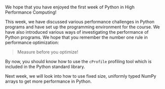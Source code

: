 <!--
SPDX-FileCopyrightText: 2019 CSC - IT Center for Science Ltd. <www.csc.fi>

SPDX-License-Identifier: CC-BY-NC-SA-4.0
-->

<!-- Title: Week 1 summary -->

<!-- Short description:

Short summary of week one.

-->

We hope that you have enjoyed the first week of Python in High Performance
Computing!

This week, we have discussed various performance challenges in Python
programs and have set up the programming environment for the course. We
have also introduced various ways of investigating the performance of Python
programs. We hope that you remember the number one rule in performance
optimization:

> Measure before you optimize!

By now, you should know how to use the `cProfile` profiling tool which is
included in the Python standard library.

Next week, we will look into how to use fixed size, uniformly typed NumPy
arrays to get more performance in Python.

